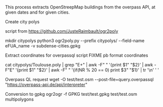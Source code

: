 
This process extracts OpenStreepMap buildings from the overpass API, at given dates and for given cities.


Create city polys

script from https://github.com/JusteRaimbault/ogr2poly

mkdir citypolys
python3 ogr2poly.py --prefix citypolys/ --field-name eFUA_name -v subdense-cities.gpkg

Extract coordinates for overpassql script
FIXME pb format coordinates

cat citypolys/Toulouse.poly | grep "E+" | awk -F" " '{print $1" "$2}' | awk -F"E" '{print $1" "$2}' | awk -F" " '{if(NR % 20 == 0) print $3" "$1}' | tr '\n' ' '

Overpass QL request
wget -O test/test.osm --post-file=query.overpassql "https://overpass-api.de/api/interpreter"

Conversion to gpkg
ogr2ogr -f GPKG test/test.gpkg test/test.osm multipolygons


